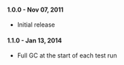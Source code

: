 #### 1.0.0 - Nov 07, 2011
* Initial release

#### 1.1.0 - Jan 13, 2014
* Full GC at the start of each test run